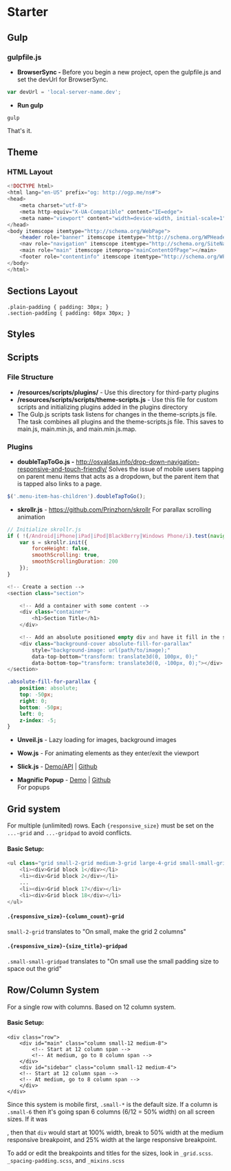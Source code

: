 # Starter
## Gulp
### gulpfile.js
- <strong>BrowserSync - </strong> Before you begin a new project, open the gulpfile.js and set the devUrl for BrowserSync.
```javascript
var devUrl = 'local-server-name.dev';
```

- <strong>Run gulp</strong>
```
gulp
```
That's it.

## Theme

### HTML Layout
```php
<!DOCTYPE html>
<html lang="en-US" prefix="og: http://ogp.me/ns#">
<head>
    <meta charset="utf-8">
    <meta http-equiv="X-UA-Compatible" content="IE=edge">
    <meta name="viewport" content="width=device-width, initial-scale=1">
</head>
<body itemscope itemtype="http://schema.org/WebPage">
    <header role="banner" itemscope itemtype="http://schema.org/WPHeader"></header>
    <nav role="navigation" itemscope itemtype="http://schema.org/SiteNavigationElement"></nav>
    <main role="main" itemscope itemprop="mainContentOfPage"></main>
    <footer role="contentinfo" itemscope itemtype="http://schema.org/WPFooter"></footer>
</body>
</html>
```

## Sections Layout

```
.plain-padding { padding: 30px; }
.section-padding { padding: 60px 30px; }
```

## Styles

## Scripts

### <strong>File Structure</strong>

- <strong>/resources/scripts/plugins/</strong> - Use this directory for third-party plugins
- <strong>/resources/scripts/scripts/theme-scripts.js</strong> - Use this file for custom scripts and initializing plugins added in the plugins directory
- The Gulp.js scripts task listens for changes in the theme-scripts.js file. The task combines all plugins and the theme-scripts.js file. This saves to main.js, main.min.js, and main.min.js.map. 

### Plugins
- <strong>doubleTapToGo.js -</strong> <a href="http://osvaldas.info/drop-down-navigation-responsive-and-touch-friendly" target="_blank">http://osvaldas.info/drop-down-navigation-responsive-and-touch-friendly/</a> Solves the issue of mobile users tapping on parent menu items that acts as a dropdown, but the parent item that is tapped also links to a page.
```javascript
$('.menu-item-has-children').doubleTapToGo();
```

- <strong>skrollr.js</strong> - <a href="https://github.com/Prinzhorn/skrollr" target="_blank">https://github.com/Prinzhorn/skrollr</a> For parallax scrolling animation

```javascript
// Initialize skrollr.js 
if ( !(/Android|iPhone|iPad|iPod|BlackBerry|Windows Phone/i).test(navigator.userAgent || navigator.vendor || window.opera) ) {
    var s = skrollr.init({
        forceHeight: false,
        smoothScrolling: true,
        smoothScrollingDuration: 200
    });
}
```

```php
<!-- Create a section -->
<section class="section">

    <!-- Add a container with some content -->
    <div class="container">
        <h1>Section Title</h1>
    </div>

    <!-- Add an absolute positioned empty div and have it fill in the section, with some additional height above and below -->
    <div class="background-cover absolute-fill-for-parallax"
        style="background-image: url(path/to/image);"
        data-top-bottom="transform: translate3d(0, 100px, 0);"
        data-bottom-top="transform: translate3d(0, -100px, 0);"></div>
</section>
```

```css
.absolute-fill-for-parallax {
    position: absolute;
    top: -50px;
    right: 0;
    bottom: -50px;
    left: 0;
    z-index: -5;
}
```

- <strong>Unveil.js</strong> - Lazy loading for images, background images

- <strong>Wow.js</strong> - For animating elements as they enter/exit the viewport

- <strong>Slick.js</strong> - <a href="http://kenwheeler.github.io/slick/" target="_blank">Demo/API</a> | <a href="https://github.com/kenwheeler/slick/" target="_blank">Github</a>

- <strong>Magnific Popup</strong> - <a href="http://dimsemenov.com/plugins/magnific-popup/" target="_blank">Demo</a> | <a href="https://github.com/dimsemenov/Magnific-Popup" target="_blank">Github</a> <br>
For popups

## Grid system

For multiple (unlimited) rows. Each <code>{responsive_size}</code> must be set on the <code>...-grid</code> and <code>...-gridpad</code> to avoid conflicts. 

#### Basic Setup:

```php
<ul class="grid small-2-grid medium-3-grid large-4-grid small-small-gridpad medium-small-gridpad large-small-gridpad">
    <li><div>Grid block 1</div></li>
    <li><div>Grid block 2</div></li>
    ...
    <li><div>Grid block 17</div></li>
    <li><div>Grid block 18</div></li>
</ul>
```

#### <code>.{responsive_size}-{column_count}-grid</code>
<code>small-2-grid</code> translates to "On small, make the grid 2 columns"

#### <code>.{responsive_size}-{size_title}-gridpad</code>
<code>.small-small-gridpad</code> translates to "On small use the small padding size to space out the grid"


## Row/Column System 

For a single row with columns. Based on 12 column system.

#### Basic Setup: 

```
<div class="row">
    <div id="main" class="column small-12 medium-8">
        <!-- Start at 12 column span -->
        <!-- At medium, go to 8 column span -->
    </div>
    <div id="sidebar" class="column small-12 medium-4">
    <!-- Start at 12 column span -->
    <!-- At medium, go to 8 column span -->
    </div>
</div>
```

Since this system is mobile first, <code>.small-*</code> is the default size. If a column is <code>.small-6</code> then it's going span 6 columns (6/12 = 50% width) on all screen sizes. If it was <code><div class="column small-12 medium-6 large-3"></div></code>, then that <code>div</code> would start at 100% width, break to 50% width at the medium responsive breakpoint, and 25% width at the large responsive breakpoint. 

To add or edit the breakpoints and titles for the sizes, look in <code>_grid.scss</code>. <code>_spacing-padding.scss</code>, and <code>_mixins.scss</code>















